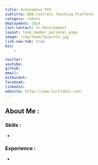 ```yaml
---
title: Autonomous FPV
subtitle: NEW Controls Teaching Platform
category: robots
deployment: 2024
last-contact: In Development 
layout: team_member_personal_page
image: /img/team/fpvproto.jpg
link-new-tab: true
bio:
    - 

twitter: 
youtube: 
github: 
email: 
bitbucket: 
facebook: 
linkedin: 
website: https://www.turtlebot.com/ 
---
```



##  About Me :




### Skills :
- 

###  Experience :
- 

